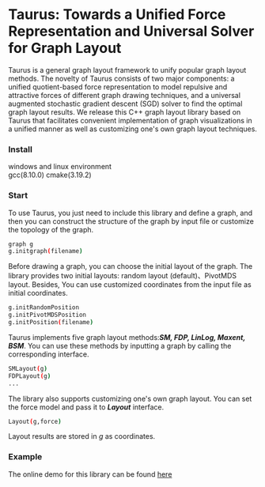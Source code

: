 <!-- # taurusgl.github.io -->
<!-- # taurusgl.github.io -->
Taurus: Towards a Unified Force Representation and Universal Solver for Graph Layout
====
Taurus is a general graph layout framework to unify popular graph layout methods. The novelty of Taurus consists of two major components: a unified quotient-based force representation to model repulsive and attractive forces of different graph drawing techniques, and a universal augmented stochastic gradient descent (SGD) solver to find the optimal graph layout results. We release this C++ graph layout library based on Taurus that facilitates convenient implementation of graph visualizations in a unified manner as well as customizing one's own graph layout techniques.


### Install
windows and linux environment  
gcc(8.10.0) cmake(3.19.2)

<!-- ### Build
 -->
### Start
To use Taurus, you just need to include this library and define a graph, and then you can construct the structure of the graph by input file or customize the topology of the graph.
```bash
graph g
g.initgraph(filename)
```

Before drawing a graph, you can choose the initial layout of the graph. The library provides two initial layouts: random layout (default)、PivotMDS layout. Besides, You can use customized coordinates from the input file as initial coordinates.
```bash
g.initRandomPosition
g.initPivotMDSPosition
g.initPosition(filename)
```
Taurus implements five graph layout methods:***SM, FDP, LinLog, Maxent, BSM***. You can use these methods by inputting a graph by calling the corresponding interface.
```bash
SMLayout(g)
FDPLayout(g)
...
```
The library also supports customizing one's own graph layout. You can set the force model and pass it to ***Layout*** interface.
```bash
Layout(g,force)
```
Layout results are stored in *g* as coordinates.

### Example
The online demo for this library can be found [here](https://taurusgl.github.io/)
